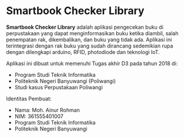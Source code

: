 # Smartbook Checker Library
**Smartbook Checker Library** adalah aplikasi pengecekan buku di perpustakaan yang dapat menginformasikan buku ketika diambil, salah penempatan rak, dikembalikan, dan buku yang tidak ada. Aplikasi ini terintegrasi dengan rak buku yang sudah dirancang sedemikian rupa dengan dilengkapi arduino, RFID, photodiode dan teknologi IoT.

Aplikasi ini dibuat untuk memenuhi Tugas akhir D3 pada tahun 2018 di:

* Program Studi Teknik Informatika
* Politeknik Negeri Banyuwangi (Poliwangi)
* Studi kasus Perpustakaan Poliwangi
  
Identitas Pembuat:
* Nama: Moh. Ainur Rohman
* NIM: 361555401007
* Program Studi Teknik Informatika
* Politeknik Negeri Banyuwangi
